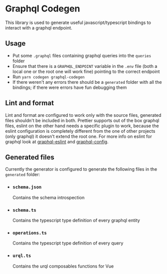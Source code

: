 # Graphql Codegen

This library is used to generate useful javascript/typescript bindings to interact with a graphql endpoint.

## Usage

- Put some `.graphql` files containing graphql queries into the `queries` folder
- Ensure that there is a `GRAPHQL_ENDPOINT` variable in the `.env` file (both a local one or the root one will work fine) pointing to the correct endpoint
- Run `yarn codegen graphql-codegen`
- If there weren't any errors there should be a `generated` folder with all the bindings; if there were errors have fun debugging them

## Lint and format

Lint and format are configured to work only with the source files, generated files shouldn't be included in both.
Prettier supports out of the box graphql files, eslint on the other hand needs a specific plugin to work, because the eslint configuration is completely different from the one of other projects (only graphql) it doesn't extend the root one.
For more info on eslint for graphql look at [graphql-eslint](https://github.com/B2o5T/graphql-eslint/) and [graphql-config](https://graphql-config.com/).

## Generated files

Currently the generator is configured to generate the following files in the `generated` folder:

- ### `schema.json`

  Contains the schema introspection

- ### `schema.ts`

  Contains the typescript type definition of every graphql entity

- ### `operations.ts`

  Contains the typescript type definition of every query

- ### `urql.ts`
  Contains the urql composables functions for Vue
